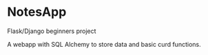 # NotesApp
Flask/Django beginners project


A webapp with SQL Alchemy to store data and basic curd functions.
